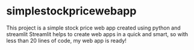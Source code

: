 # simplestockpricewebapp
This project is a simple stock price web app created using python and streamlit
Streamlit helps to create web apps in a quick and smart, so with less than 20 lines of code, my web app is ready!  
